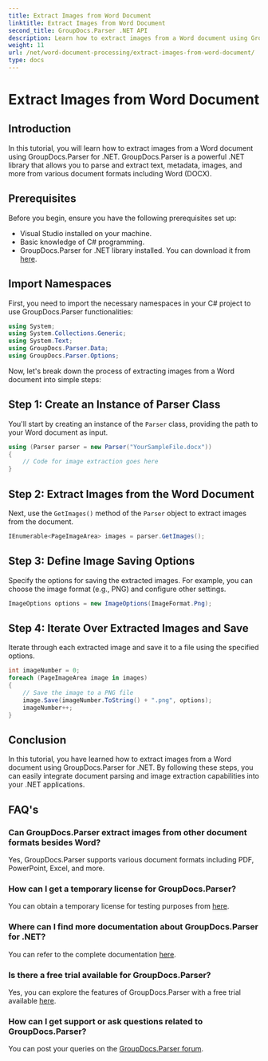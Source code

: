 ```yaml
---
title: Extract Images from Word Document
linktitle: Extract Images from Word Document
second_title: GroupDocs.Parser .NET API
description: Learn how to extract images from a Word document using GroupDocs.Parser for .NET. This tutorial provides step-by-step guidance for integrating image into your .NET.
weight: 11
url: /net/word-document-processing/extract-images-from-word-document/
type: docs
---
```

# Extract Images from Word Document

## Introduction
In this tutorial, you will learn how to extract images from a Word document using GroupDocs.Parser for .NET. GroupDocs.Parser is a powerful .NET library that allows you to parse and extract text, metadata, images, and more from various document formats including Word (DOCX).
## Prerequisites
Before you begin, ensure you have the following prerequisites set up:
- Visual Studio installed on your machine.
- Basic knowledge of C# programming.
- GroupDocs.Parser for .NET library installed. You can download it from [here](https://releases.groupdocs.com/parser/net/).
## Import Namespaces
First, you need to import the necessary namespaces in your C# project to use GroupDocs.Parser functionalities:
```csharp
using System;
using System.Collections.Generic;
using System.Text;
using GroupDocs.Parser.Data;
using GroupDocs.Parser.Options;
```
Now, let's break down the process of extracting images from a Word document into simple steps:
## Step 1: Create an Instance of Parser Class
You'll start by creating an instance of the `Parser` class, providing the path to your Word document as input.
```csharp
using (Parser parser = new Parser("YourSampleFile.docx"))
{
    // Code for image extraction goes here
}
```
## Step 2: Extract Images from the Word Document
Next, use the `GetImages()` method of the `Parser` object to extract images from the document.
```csharp
IEnumerable<PageImageArea> images = parser.GetImages();
```
## Step 3: Define Image Saving Options
Specify the options for saving the extracted images. For example, you can choose the image format (e.g., PNG) and configure other settings.
```csharp
ImageOptions options = new ImageOptions(ImageFormat.Png);
```
## Step 4: Iterate Over Extracted Images and Save
Iterate through each extracted image and save it to a file using the specified options.
```csharp
int imageNumber = 0;
foreach (PageImageArea image in images)
{
    // Save the image to a PNG file
    image.Save(imageNumber.ToString() + ".png", options);
    imageNumber++;
}
```
## Conclusion
In this tutorial, you have learned how to extract images from a Word document using GroupDocs.Parser for .NET. By following these steps, you can easily integrate document parsing and image extraction capabilities into your .NET applications.

## FAQ's
### Can GroupDocs.Parser extract images from other document formats besides Word?
Yes, GroupDocs.Parser supports various document formats including PDF, PowerPoint, Excel, and more.
### How can I get a temporary license for GroupDocs.Parser?
You can obtain a temporary license for testing purposes from [here](https://purchase.groupdocs.com/temporary-license/).
### Where can I find more documentation about GroupDocs.Parser for .NET?
You can refer to the complete documentation [here](https://tutorials.groupdocs.com/parser/net/).
### Is there a free trial available for GroupDocs.Parser?
Yes, you can explore the features of GroupDocs.Parser with a free trial available [here](https://releases.groupdocs.com/).
### How can I get support or ask questions related to GroupDocs.Parser?
You can post your queries on the [GroupDocs.Parser forum](https://forum.groupdocs.com/c/parser/17).
